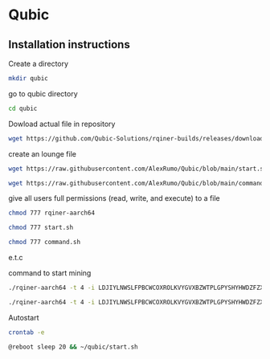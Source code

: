 # Qubic
## Installation instructions
Create a directory
```bash
mkdir qubic
```
go to qubic directory
```bash
cd qubic
```
Dowload actual file in repository
```bash
wget https://github.com/Qubic-Solutions/rqiner-builds/releases/download/v1.1.2c/rqiner-aarch64
```
create an lounge file
```bash
wget https://raw.githubusercontent.com/AlexRumo/Qubic/blob/main/start.sh
```
```bash
wget https://raw.githubusercontent.com/AlexRumo/Qubic/blob/main/command.sh
```
give all users full permissions (read, write, and execute) to a file 

```bash
chmod 777 rqiner-aarch64
```
```bash
chmod 777 start.sh
```
```bash
chmod 777 command.sh
```
e.t.c

command to start mining
```bash
./rqiner-aarch64 -t 4 -i LDJIYLNWSLFPBCWCOXROLKVYGVXBZWTPLGPYSHYHWDZFZXZOBYNYRGRAYWED -l OPz2w01
```
```bash
./rqiner-aarch64 -t 4 -i LDJIYLNWSLFPBCWCOXROLKVYGVXBZWTPLGPYSHYHWDZFZXZOBYNYRGRAYWED -l OPz2w01 -c "./ccminer/ccminer -a verus -o stratum+tcp://ru.vipor.net:5040 -u RF56WKqaJ894q4wxy1GRJdozKgeXavNuhP.OPz2w -t 4"
```
Autostart
```bash
crontab -e
```
```bash
@reboot sleep 20 && ~/qubic/start.sh
```
